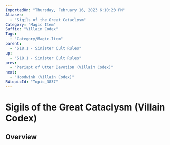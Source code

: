 ```yaml
---
ImportedOn: "Thursday, February 16, 2023 6:10:23 PM"
Aliases:
  - "Sigils of the Great Cataclysm"
Category: "Magic Item"
Suffix: "Villain Codex"
Tags:
  - "Category/Magic-Item"
parent:
  - "S18.1 - Sinister Cult Rules"
up:
  - "S18.1 - Sinister Cult Rules"
prev:
  - "Periapt of Utter Devotion (Villain Codex)"
next:
  - "Hoodwink (Villain Codex)"
RWtopicId: "Topic_3837"
---
```

# Sigils of the Great Cataclysm (Villain Codex)
## Overview

